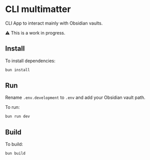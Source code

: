 # CLI multimatter

CLI App to interact mainly with Obsidian vaults.

⚠️ This is a work in progress.

## Install

To install dependencies:

```sh
bun install
```

## Run

Rename `.env.development` to `.env` and add your Obsidian vault path.

To run:

```sh
bun run dev
```

## Build

To build:

```sh
bun build
```